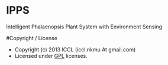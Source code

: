 IPPS
====

Intelligent Phalaenopsis Plant System with Environment Sensing

#Copyright / License

* Copyright (c) 2013 ICCL (iccl.nkmu At gmail.com)
* Licensed under [GPL](http://www.gnu.org/licenses/gpl.html) licenses.
